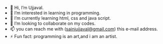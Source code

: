 - 👋 Hi, I’m Ujjaval.
- 👀 I’m interested in learning in programming.
- 🌱 I’m currently learning html, css and java script.
- 💞️ I’m looking to collaborate on my codes.
- 📫 you can reach me with (sainiujjaval@gmail.com) this e-mail address.
- ⚡ Fun fact: programming is an art,and i am an artist.

<!---
Us12output/Us12output is a ✨ special ✨ repository because its `README.md` (this file) appears on your GitHub profile.
You can click the Preview link to take a look at your changes.
--->
